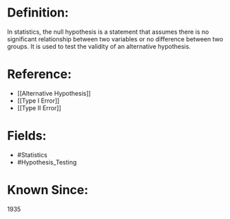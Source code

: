 

# Definition:
In statistics, the null hypothesis is a statement that assumes there is no significant relationship between two variables or no difference between two groups. It is used to test the validity of an alternative hypothesis.

# Reference:
- [[Alternative Hypothesis]]
- [[Type I Error]]
- [[Type II Error]]

# Fields: 
- #Statistics
- #Hypothesis_Testing

# Known Since:
1935

